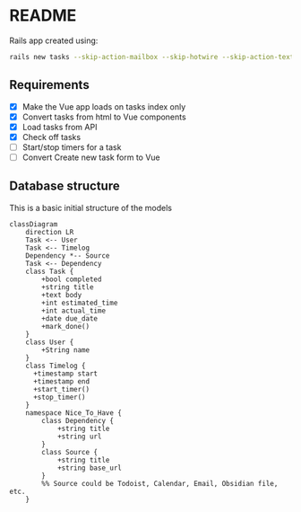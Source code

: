 # README

Rails app created using:

```bash
rails new tasks --skip-action-mailbox --skip-hotwire --skip-action-text --database=postgresql --css bootstrap
```

## Requirements

- [x] Make the Vue app loads on tasks index only
- [x] Convert tasks from html to Vue components
- [x] Load tasks from API
- [x] Check off tasks
- [ ] Start/stop timers for a task
- [ ] Convert Create new task form to Vue

## Database structure

This is a basic initial structure of the models

```mermaid
classDiagram
    direction LR
    Task <-- User
    Task <-- Timelog
    Dependency *-- Source
    Task <-- Dependency
    class Task {
        +bool completed
        +string title
        +text body
        +int estimated_time
        +int actual_time
        +date due_date
        +mark_done()
    }
    class User {
        +String name
    }
    class Timelog {
      +timestamp start
      +timestamp end
      +start_timer()
      +stop_timer()
    }
    namespace Nice_To_Have {
        class Dependency {
            +string title
            +string url
        }
        class Source {
            +string title
            +string base_url
        }
        %% Source could be Todoist, Calendar, Email, Obsidian file, etc.
    }
```
